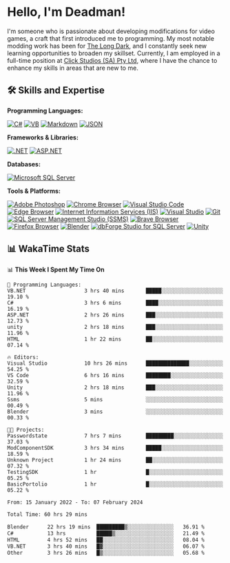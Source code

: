 # Hello, I'm Deadman!

I'm someone who is passionate about developing modifications for video games, a craft that first introduced me to programming. My most notable modding work has been for [The Long Dark](https://www.thelongdark.com/), and I constantly seek new learning opportunities to broaden my skillset. Currently, I am employed in a full-time position at [Click Studios (SA) Pty Ltd](https://www.clickstudios.com.au/), where I have the chance to enhance my skills in areas that are new to me.

## 🛠 Skills and Expertise
**Programming Languages:** 

[![C#](https://img.shields.io/badge/c%23-%23239120.svg?style=for-the-badge&logo=csharp&logoColor=white)](https://docs.microsoft.com/en-us/dotnet/csharp/) [![VB](https://img.shields.io/badge/VB.NET-%239561CC.svg?style=for-the-badge&logo=visualbasic&logoColor=white)](https://docs.microsoft.com/en-us/dotnet/visual-basic/) [![Markdown](https://img.shields.io/badge/markdown-%23000000.svg?style=for-the-badge&logo=markdown&logoColor=white)](https://www.markdownguide.org/) [![JSON](https://img.shields.io/badge/JSON-%23000000.svg?style=for-the-badge&logo=json&logoColor=white)](https://www.json.org/json-en.html)

**Frameworks & Libraries:**

[![.NET](https://img.shields.io/badge/.NET-%23512BD4.svg?style=for-the-badge&logo=dotnet&logoColor=white)](https://dotnet.microsoft.com/) [![ASP.NET](https://img.shields.io/badge/ASP.NET-%23512BD4.svg?style=for-the-badge&logo=dotnet&logoColor=white)](https://dotnet.microsoft.com/apps/aspnet)

**Databases:**

[![Microsoft SQL Server](https://img.shields.io/badge/Microsoft%20SQL%20Server-CC2927?style=for-the-badge&logo=microsoft%20sql%20server&logoColor=white)](https://www.microsoft.com/en-us/sql-server)

**Tools & Platforms:**

[![Adobe Photoshop](https://img.shields.io/badge/adobe%20photoshop-%2331A8FF.svg?style=for-the-badge&logo=adobe-photoshop&logoColor=white)](https://www.adobe.com/products/photoshop.html) [![Chrome Browser](https://img.shields.io/badge/chrome%20browser-%234285F4.svg?style=for-the-badge&logo=google-chrome&logoColor=white)](https://www.google.com/chrome/) [![Visual Studio Code](https://img.shields.io/badge/visual%20studio%20code-%23007ACC.svg?style=for-the-badge&logo=visual-studio-code&logoColor=white)](https://code.visualstudio.com/) [![Edge Browser](https://img.shields.io/badge/edge%20browser-%230078D7.svg?style=for-the-badge&logo=microsoft-edge&logoColor=white)](https://www.microsoft.com/edge) [![Internet Information Services (IIS)](https://img.shields.io/badge/Internet%20Information%20Services-%23512BD4.svg?style=for-the-badge&logo=internet-information-services&logoColor=white)](https://www.iis.net/) [![Visual Studio](https://img.shields.io/badge/visual%20studio-%235C2D91.svg?style=for-the-badge&logo=visual-studio&logoColor=white)](https://visualstudio.microsoft.com/) [![Git](https://img.shields.io/badge/git-%23F05033.svg?style=for-the-badge&logo=git&logoColor=white)](https://git-scm.com/) [![SQL Server Management Studio (SSMS)](https://img.shields.io/badge/SQL%20Server%20Management%20Studio-%23E95420.svg?style=for-the-badge&logo=sql-server-management-studio&logoColor=white)](https://docs.microsoft.com/en-us/sql/ssms/sql-server-management-studio-ssms) [![Brave Browser](https://img.shields.io/badge/brave%20browser-%23FB542B.svg?style=for-the-badge&logo=brave&logoColor=white)](https://brave.com/) [![Firefox Browser](https://img.shields.io/badge/firefox%20browser-%23FF7139.svg?style=for-the-badge&logo=firefox-browser&logoColor=white)](https://www.mozilla.org/en-US/firefox/new/) [![Blender](https://img.shields.io/badge/blender-%23F5792A.svg?style=for-the-badge&logo=blender&logoColor=white)](https://www.blender.org/) [![dbForge Studio for SQL Server](https://img.shields.io/badge/dbForge%20Studio-%23F8981D.svg?style=for-the-badge&logo=dbforge-studio&logoColor=white)](https://www.devart.com/dbforge/sql/studio/) [![Unity](https://img.shields.io/badge/unity-%23000000.svg?style=for-the-badge&logo=unity&logoColor=white)](https://unity.com/) 
 
## 📊 WakaTime Stats
<!--START_SECTION:waka-->
📊 **This Week I Spent My Time On** 

```text
💬 Programming Languages: 
VB.NET                   3 hrs 40 mins       █████░░░░░░░░░░░░░░░░░░░░   19.10 % 
C#                       3 hrs 6 mins        ████░░░░░░░░░░░░░░░░░░░░░   16.19 % 
ASP.NET                  2 hrs 26 mins       ███░░░░░░░░░░░░░░░░░░░░░░   12.73 % 
unity                    2 hrs 18 mins       ███░░░░░░░░░░░░░░░░░░░░░░   11.96 % 
HTML                     1 hr 22 mins        ██░░░░░░░░░░░░░░░░░░░░░░░   07.14 % 

🔥 Editors: 
Visual Studio            10 hrs 26 mins      ██████████████░░░░░░░░░░░   54.25 % 
VS Code                  6 hrs 16 mins       ████████░░░░░░░░░░░░░░░░░   32.59 % 
Unity                    2 hrs 18 mins       ███░░░░░░░░░░░░░░░░░░░░░░   11.96 % 
Ssms                     5 mins              ░░░░░░░░░░░░░░░░░░░░░░░░░   00.49 % 
Blender                  3 mins              ░░░░░░░░░░░░░░░░░░░░░░░░░   00.33 % 

🐱‍💻 Projects: 
Passwordstate            7 hrs 7 mins        █████████░░░░░░░░░░░░░░░░   37.03 % 
ModComponentSDK          3 hrs 34 mins       █████░░░░░░░░░░░░░░░░░░░░   18.59 % 
Unknown Project          1 hr 24 mins        ██░░░░░░░░░░░░░░░░░░░░░░░   07.32 % 
TestingSDK               1 hr                █░░░░░░░░░░░░░░░░░░░░░░░░   05.25 % 
BasicPortolio            1 hr                █░░░░░░░░░░░░░░░░░░░░░░░░   05.22 % 
```


<!--END_SECTION:waka-->

<!--START_SECTION:wakaaddon-->

```txt
From: 15 January 2022 - To: 07 February 2024

Total Time: 60 hrs 29 mins

Blender      22 hrs 19 mins  █████████▒░░░░░░░░░░░░░░░   36.91 %
C#           13 hrs          █████▒░░░░░░░░░░░░░░░░░░░   21.49 %
HTML         4 hrs 52 mins   ██░░░░░░░░░░░░░░░░░░░░░░░   08.04 %
VB.NET       3 hrs 40 mins   █▓░░░░░░░░░░░░░░░░░░░░░░░   06.07 %
Other        3 hrs 26 mins   █▒░░░░░░░░░░░░░░░░░░░░░░░   05.68 %
```

<!--END_SECTION:wakaaddon-->
